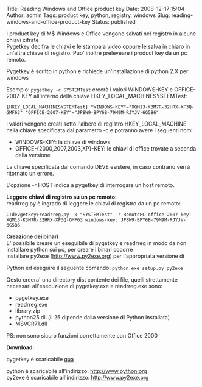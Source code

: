 Title: Reading Windows and Office product key
Date: 2008-12-17 15:04
Author: admin
Tags: product key, python, registry, windows
Slug: reading-windows-and-office-product-key
Status: published

I product key di M\$ Windows e Office vengono salvati nel registro in
alcune chiavi cifrate  
Pygetkey decifra le chiavi e le stampa a video oppure le salva in
chiaro in un'altra chiave di registro. Puo' inoltre preleveare i product
key da un pc remoto.

Pygetkey è scritto in python e richiede un'installazione di python 2.X
per windows

Esempio:  `pygetkey -c SYSTEMTest` creerà i valori WINDOWS-KEY e OFFICE-2007-KEY all'interno della chiave
HKEY\_LOCAL\_MACHINESYSTEMTest:  

```
[HKEY_LOCAL_MACHINESYSTEMTest] "WINDOWS-KEY"="XQM13-K3M7R-32HRX-XF3Q-GMF63" "OFFICE-2007-KEY"="JPBW9-BPY6B-79M9M-RJYJV-6G5B6"
```

i valori vengono creati sotto l'albero di registro HKEY_LOCAL_MACHINE
nella chiave specificata dal parametro -c e potranno avere i seguenti nomi:

* WINDOWS-KEY: la chiave di windows  
* OFFICE-{2000,2007,2003,XP}-KEY: le chiavi di office trovate a seconda della versione
  
La chiave specificata dal comando DEVE esistere, in caso contrario
verrà ritornato un errore.

L'opzione -r HOST indica a pygetkey di interrogare un host remoto.

**Leggere chiavi di registro su un pc remoto:**  
readrreg.py è ingrado di leggere le chiavi di registro da un pc remoto:

```
C:devgetkey>readrreg.py -k "SYSTEMTest" -r RemotePC office-2007-key: XQM13-K3M7R-32HRX-XF3Q-GMF63 windows-key: JPBW9-BPY6B-79M9M-RJYJV-6G5B6
```

**Creazione dei binari**  
E' possibile creare un eseguibile di pygetkey e readrreg in modo da non
installare python sui pc, per creare i binari occorre  
installare py2exe (http://www.py2exe.org) per l'appropriata versione di

Python ed eseguire il seguente comando: `python.exe setup.py py2exe`

Qesto creera' una directory dist contente dei file, quelli strettamente
necessari all'esecuzione di pygetkey.exe e readrreg.exe sono:

* pygetkey.exe  
* readrreg.exe  
* library.zip  
* python25.dll (il 25 dipende dalla versione di Python installata)  
* MSVCR71.dll

PS: non sono sicuro funzioni correttamente con Office 2000

**Download:**  

pygetkey è scaricabile [qua](https://github.com/pbertera/junk/tree/master/pygetkey)

 
python è scaricabile all'indirizzo: <http://www.python.org>  
py2exe è scaricabile all'indirizzo: <http://www.py2exe.org>
